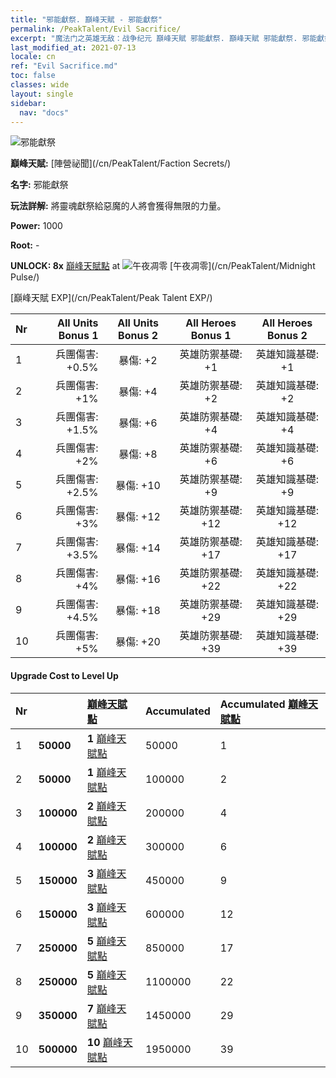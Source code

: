 ```yaml
---
title: "邪能獻祭. 巔峰天賦 - 邪能獻祭"
permalink: /PeakTalent/Evil Sacrifice/
excerpt: "魔法门之英雄无敌：战争纪元 巔峰天賦 邪能獻祭. 巔峰天賦 邪能獻祭. 邪能獻祭"
last_modified_at: 2021-07-13
locale: cn
ref: "Evil Sacrifice.md"
toc: false
classes: wide
layout: single
sidebar:
  nav: "docs"
---
```


  ![邪能獻祭](/images/pt/talent_3011.png)

  **巔峰天賦:** [陣營祕聞](/cn/PeakTalent/Faction Secrets/)

  **名字:** 邪能獻祭

  **玩法詳解:** 將靈魂獻祭給惡魔的人將會獲得無限的力量。

  **Power:** 1000

  **Root:** -

  **UNLOCK: 8x** [巔峰天賦點](/cn/Items/con_934/) at ![午夜凋零](/images/pt/talent_3009.png) [午夜凋零](/cn/PeakTalent/Midnight Pulse/)

  [巔峰天賦 EXP](/cn/PeakTalent/Peak Talent EXP/)

  | Nr | All Units Bonus 1 | All Units Bonus 2 | All Heroes Bonus 1 | All Heroes Bonus 2 |
  |:---|--------------:|:-------------:|:-------------:|:-------------:|
  | 1 | 兵團傷害: +0.5% | 暴傷: +2 | 英雄防禦基礎: +1 | 英雄知識基礎: +1 |
  | 2 | 兵團傷害: +1% | 暴傷: +4 | 英雄防禦基礎: +2 | 英雄知識基礎: +2 |
  | 3 | 兵團傷害: +1.5% | 暴傷: +6 | 英雄防禦基礎: +4 | 英雄知識基礎: +4 |
  | 4 | 兵團傷害: +2% | 暴傷: +8 | 英雄防禦基礎: +6 | 英雄知識基礎: +6 |
  | 5 | 兵團傷害: +2.5% | 暴傷: +10 | 英雄防禦基礎: +9 | 英雄知識基礎: +9 |
  | 6 | 兵團傷害: +3% | 暴傷: +12 | 英雄防禦基礎: +12 | 英雄知識基礎: +12 |
  | 7 | 兵團傷害: +3.5% | 暴傷: +14 | 英雄防禦基礎: +17 | 英雄知識基礎: +17 |
  | 8 | 兵團傷害: +4% | 暴傷: +16 | 英雄防禦基礎: +22 | 英雄知識基礎: +22 |
  | 9 | 兵團傷害: +4.5% | 暴傷: +18 | 英雄防禦基礎: +29 | 英雄知識基礎: +29 |
  | 10 | 兵團傷害: +5% | 暴傷: +20 | 英雄防禦基礎: +39 | 英雄知識基礎: +39 |


#### Upgrade Cost to Level Up

  | Nr | <i class="fas fa-coins"/> | [巔峰天賦點](/cn/Items/con_934/) | Accumulated <i class="fas fa-coins"/> | Accumulated [巔峰天賦點](/cn/Items/con_934/) |
  |:---|:--------------|:-------------|:-------------|:-------------|
  | 1 | **50000** | **1** [巔峰天賦點](/cn/Items/con_934/) | 50000 | 1 |
  | 2 | **50000** | **1** [巔峰天賦點](/cn/Items/con_934/) | 100000 | 2 |
  | 3 | **100000** | **2** [巔峰天賦點](/cn/Items/con_934/) | 200000 | 4 |
  | 4 | **100000** | **2** [巔峰天賦點](/cn/Items/con_934/) | 300000 | 6 |
  | 5 | **150000** | **3** [巔峰天賦點](/cn/Items/con_934/) | 450000 | 9 |
  | 6 | **150000** | **3** [巔峰天賦點](/cn/Items/con_934/) | 600000 | 12 |
  | 7 | **250000** | **5** [巔峰天賦點](/cn/Items/con_934/) | 850000 | 17 |
  | 8 | **250000** | **5** [巔峰天賦點](/cn/Items/con_934/) | 1100000 | 22 |
  | 9 | **350000** | **7** [巔峰天賦點](/cn/Items/con_934/) | 1450000 | 29 |
  | 10 | **500000** | **10** [巔峰天賦點](/cn/Items/con_934/) | 1950000 | 39 |

